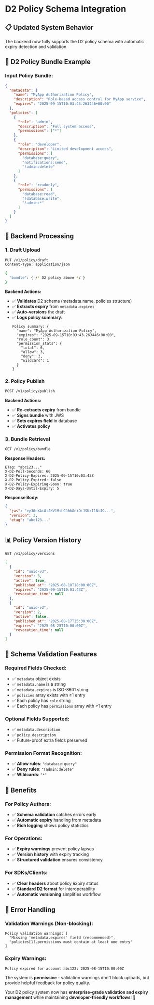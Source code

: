 # D2 Policy Schema Integration

## 📋 **Updated System Behavior**

The backend now fully supports the D2 policy schema with automatic expiry detection and validation.

## 🎯 **D2 Policy Bundle Example**

### **Input Policy Bundle:**
```json
{
  "metadata": {
    "name": "MyApp Authorization Policy",
    "description": "Role-based access control for MyApp service",
    "expires": "2025-09-15T10:03:43.263446+00:00"
  },
  "policies": [
    {
      "role": "admin",
      "description": "Full system access",
      "permissions": ["*"]
    },
    {
      "role": "developer", 
      "description": "Limited development access",
      "permissions": [
        "database:query",
        "notifications:send",
        "!admin:delete"
      ]
    },
    {
      "role": "readonly",
      "permissions": [
        "database:read",
        "!database:write",
        "!admin:*"
      ]
    }
  ]
}
```

## 🔄 **Backend Processing**

### **1. Draft Upload**
```bash
PUT /v1/policy/draft
Content-Type: application/json

{
  "bundle": { /* D2 policy above */ }
}
```

**Backend Actions:**
- ✅ **Validates** D2 schema (metadata.name, policies structure)
- ✅ **Extracts expiry** from `metadata.expires`
- ✅ **Auto-versions** the draft
- ✅ **Logs policy summary**:
  ```
  Policy summary: {
    "name": "MyApp Authorization Policy",
    "expires": "2025-09-15T10:03:43.263446+00:00",
    "role_count": 3,
    "permission_stats": {
      "total": 6,
      "allow": 3,
      "deny": 3,
      "wildcard": 1
    }
  }
  ```

### **2. Policy Publish**
```bash
POST /v1/policy/publish
```

**Backend Actions:**
- ✅ **Re-extracts expiry** from bundle
- ✅ **Signs bundle** with JWS
- ✅ **Sets expires field** in database
- ✅ **Activates policy**

### **3. Bundle Retrieval**
```bash
GET /v1/policy/bundle
```

**Response Headers:**
```http
ETag: "abc123..."
X-D2-Poll-Seconds: 60
X-D2-Policy-Expires: 2025-09-15T10:03:43Z
X-D2-Policy-Expired: false
X-D2-Policy-Expiring-Soon: true
X-D2-Days-Until-Expiry: 5
```

**Response Body:**
```json
{
  "jws": "eyJ0eXAiOiJKV1MiLCJhbGciOiJSUzI1NiJ9...",
  "version": 3,
  "etag": "abc123..."
}
```

## 📊 **Policy Version History**
```bash
GET /v1/policy/versions
```

```json
[
  {
    "id": "uuid-v3",
    "version": 3,
    "active": true,
    "published_at": "2025-08-18T18:00:00Z",
    "expires": "2025-09-15T10:03:43Z",
    "revocation_time": null
  },
  {
    "id": "uuid-v2",
    "version": 2,
    "active": false,
    "published_at": "2025-08-17T15:30:00Z",
    "expires": "2025-08-25T10:00:00Z",
    "revocation_time": null
  }
]
```

## 🎯 **Schema Validation Features**

### **Required Fields Checked:**
- ✅ `metadata` object exists
- ✅ `metadata.name` is a string
- ✅ `metadata.expires` is ISO-8601 string
- ✅ `policies` array exists with ≥1 entry
- ✅ Each policy has `role` string
- ✅ Each policy has `permissions` array with ≥1 entry

### **Optional Fields Supported:**
- ✅ `metadata.description`
- ✅ `policy.description`
- ✅ Future-proof extra fields preserved

### **Permission Format Recognition:**
- ✅ **Allow rules**: `"database:query"`
- ✅ **Deny rules**: `"!admin:delete"`  
- ✅ **Wildcards**: `"*"`

## 🚀 **Benefits**

### **For Policy Authors:**
- ✅ **Schema validation** catches errors early
- ✅ **Automatic expiry** handling from metadata
- ✅ **Rich logging** shows policy statistics

### **For Operations:**
- ✅ **Expiry warnings** prevent policy lapses
- ✅ **Version history** with expiry tracking
- ✅ **Structured validation** ensures consistency

### **For SDKs/Clients:**
- ✅ **Clear headers** about policy expiry status
- ✅ **Standard D2 format** for interoperability
- ✅ **Automatic versioning** simplifies workflow

## 🔧 **Error Handling**

### **Validation Warnings (Non-blocking):**
```
Policy validation warnings: [
  "Missing 'metadata.expires' field (recommended)",
  "policies[1].permissions must contain at least one entry"
]
```

### **Expiry Warnings:**
```
Policy expired for account abc123: 2025-08-15T10:00:00Z
```

The system is **permissive** - validation warnings don't block uploads, but provide helpful feedback for policy quality.

Your D2 policy system now has **enterprise-grade validation and expiry management** while maintaining **developer-friendly workflows**! 🎉

